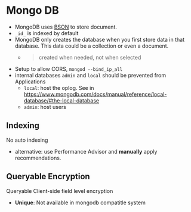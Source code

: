# Mongo DB
- MongoDB uses [BSON](https://bsonspec.org/) to store document.
- `_id_` is indexed by default
- MongoDB only creates the database when you first store data in that database. This data could be a collection or even a document.
  - >created when needed, not when selected
- Setup to allow CORS, `mongod --bind_ip_all`
- internal databases `admin` and `local` should be prevented from Applications
  - `local`: host the oplog. See in https://www.mongodb.com/docs/manual/reference/local-database/#the-local-database
  - `admin`: host users
## Indexing
No auto indexing
- alternative: use Performance Advisor and **manually** apply recommendations.

## Queryable Encryption
Queryable Client-side field level encryption
- **Unique**: Not available in mongodb compatitle system
